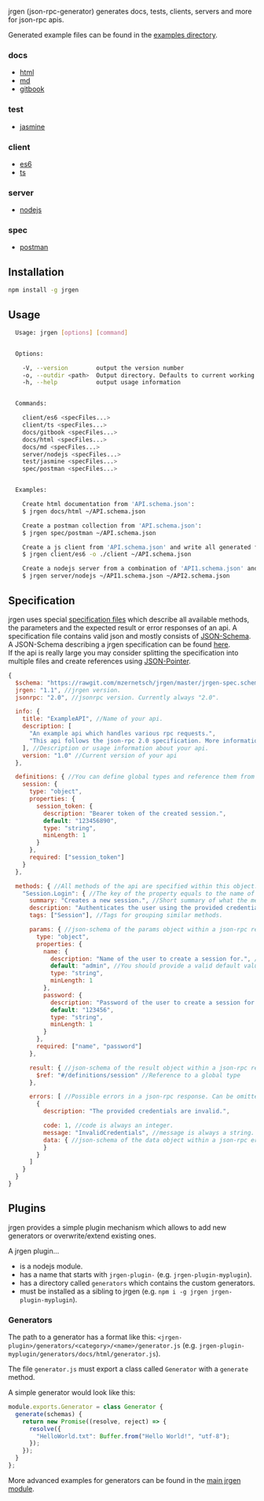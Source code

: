 jrgen (json-rpc-generator) generates docs, tests, clients, servers and more for json-rpc apis.

Generated example files can be found in the [examples directory](https://github.com/mzernetsch/jrgen/tree/master/examples).

### docs

- [html](https://rawgit.com/mzernetsch/jrgen/master/examples/docs/html/ExampleAPI.html)
- [md](https://rawgit.com/mzernetsch/jrgen/master/examples/docs/md/ExampleAPI.md)
- [gitbook](https://github.com/mzernetsch/jrgen/tree/master/examples/docs/gitbook)

### test

- [jasmine](https://github.com/mzernetsch/jrgen/tree/master/examples/test/jasmine)

### client

- [es6](https://github.com/mzernetsch/jrgen/blob/master/examples/client/es6/ExampleAPIClient.js)
- [ts](https://github.com/mzernetsch/jrgen/blob/master/examples/client/ts/ExampleAPIClient.ts)

### server

- [nodejs](https://github.com/mzernetsch/jrgen/blob/master/examples/server/nodejs/ExampleAPIServer.js)

### spec

- [postman](https://github.com/mzernetsch/jrgen/tree/master/examples/spec/postman/ExampleAPI.postman_collection.json)

## Installation

```bash
npm install -g jrgen
```

## Usage

```bash
  Usage: jrgen [options] [command]


  Options:

    -V, --version        output the version number
    -o, --outdir <path>  Output directory. Defaults to current working directory.
    -h, --help           output usage information


  Commands:

    client/es6 <specFiles...>
    client/ts <specFiles...>
    docs/gitbook <specFiles...>
    docs/html <specFiles...>
    docs/md <specFiles...>
    server/nodejs <specFiles...>
    test/jasmine <specFiles...>
    spec/postman <specFiles...>


  Examples:

    Create html documentation from 'API.schema.json':
    $ jrgen docs/html ~/API.schema.json

    Create a postman collection from 'API.schema.json':
    $ jrgen spec/postman ~/API.schema.json

    Create a js client from 'API.schema.json' and write all generated files into the ./client subdirectory:
    $ jrgen client/es6 -o ./client ~/API.schema.json

    Create a nodejs server from a combination of 'API1.schema.json' and 'API2.schema.json':
    $ jrgen server/nodejs ~/API1.schema.json ~/API2.schema.json
```

## Specification

jrgen uses special [specification files](https://github.com/mzernetsch/jrgen/blob/master/examples/ExampleAPI.jrgen.json) which describe all available methods, the parameters and the expected result or error responses of an api. A specification file contains valid json and mostly consists of [JSON-Schema](https://spacetelescope.github.io/understanding-json-schema/). A JSON-Schema describing a jrgen specification can be found [here](https://github.com/mzernetsch/jrgen/blob/master/jrgen-spec.schema.json).  
If the api is really large you may consider splitting the specification into multiple files and create references using [JSON-Pointer](https://spacetelescope.github.io/understanding-json-schema/structuring.html#reuse).

```js
{
  $schema: "https://rawgit.com/mzernetsch/jrgen/master/jrgen-spec.schema.json", //Link to the schema. Used for validation and autocompletion in certain editors.
  jrgen: "1.1", //jrgen version.
  jsonrpc: "2.0", //jsonrpc version. Currently always "2.0".

  info: {
    title: "ExampleAPI", //Name of your api.
    description: [
      "An example api which handles various rpc requests.",
      "This api follows the json-rpc 2.0 specification. More information available at http://www.jsonrpc.org/specification."
    ], //Description or usage information about your api.
    version: "1.0" //Current version of your api
  },

  definitions: { //You can define global types and reference them from anywhere using a "$ref" property
    session: {
      type: "object",
      properties: {
        session_token: {
          description: "Bearer token of the created session.",
          default: "123456890",
          type: "string",
          minLength: 1
        }
      },
      required: ["session_token"]
    }
  },

  methods: { //All methods of the api are specified within this object.
    "Session.Login": { //The key of the property equals to the name of the method.
      summary: "Creates a new session.", //Short summary of what the method does.
      description: "Authenticates the user using the provided credentials and creates a new session.", //Longer description of what the method does.
      tags: ["Session"], //Tags for grouping similar methods.

      params: { //json-schema of the params object within a json-rpc request. Can be omitted if not used.
        type: "object",
        properties: {
          name: {
            description: "Name of the user to create a session for.", //You can provide a description for every property.
            default: "admin", //You should provide a valid default value for each non-object and non-array property. These provided default values will be used to generate example requests and responses.
            type: "string",
            minLength: 1
          },
          password: {
            description: "Password of the user to create a session for.",
            default: "123456",
            type: "string",
            minLength: 1
          }
        },
        required: ["name", "password"]
      },

      result: { //json-schema of the result object within a json-rpc response. Can be omitted if not used.
        $ref: "#/definitions/session" //Reference to a global type
      },

      errors: [ //Possible errors in a json-rpc response. Can be omitted if not used.
        {
          description: "The provided credentials are invalid.",

          code: 1, //code is always an integer.
          message: "InvalidCredentials", //message is always a string.
          data: { //json-schema of the data object within a json-rpc error. Can be omitted if not used.
          }
        }
      ]
    }
  }
}
```

## Plugins

jrgen provides a simple plugin mechanism which allows to add new generators or overwrite/extend existing ones.

A jrgen plugin...

- is a nodejs module.
- has a name that starts with `jrgen-plugin-` (e.g. `jrgen-plugin-myplugin`).
- has a directory called `generators` which contains the custom generators.
- must be installed as a sibling to jrgen (e.g. `npm i -g jrgen jrgen-plugin-myplugin`).

### Generators

The path to a generator has a format like this: `<jrgen-plugin>/generators/<category>/<name>/generator.js` (e.g. `jrgen-plugin-myplugin/generators/docs/html/generator.js`).

The file `generator.js` must export a class called `Generator` with a `generate` method.

A simple generator would look like this:

```js
module.exports.Generator = class Generator {
  generate(schemas) {
    return new Promise((resolve, reject) => {
      resolve({
        "HelloWorld.txt": Buffer.from("Hello World!", "utf-8");
      });
    });
  }
};
```

More advanced examples for generators can be found in the [main jrgen module](https://rawgit.com/mzernetsch/jrgen/master/generators/).
